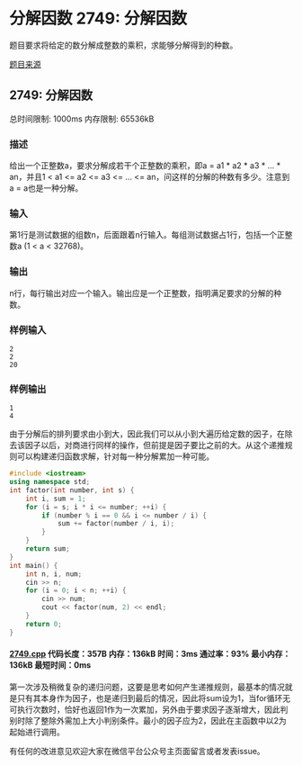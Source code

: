 # 分解因数 2749: 分解因数

题目要求将给定的数分解成整数的乘积，求能够分解得到的种数。

[题目来源](http://bailian.openjudge.cn/practice/2749/)

## 2749: 分解因数

总时间限制: 1000ms    内存限制: 65536kB

### 描述

给出一个正整数a，要求分解成若干个正整数的乘积，即a = a1 * a2 * a3 * ... * an，并且1 < a1 <= a2 <= a3 <= ... <= an，问这样的分解的种数有多少。注意到a = a也是一种分解。

### 输入

第1行是测试数据的组数n，后面跟着n行输入。每组测试数据占1行，包括一个正整数a (1 < a < 32768)。

### 输出

n行，每行输出对应一个输入。输出应是一个正整数，指明满足要求的分解的种数。

### 样例输入
```
2
2
20
```
### 样例输出
```
1
4
```
由于分解后的排列要求由小到大，因此我们可以从小到大遍历给定数的因子，在除去该因子以后，对商进行同样的操作，但前提是因子要比之前的大。从这个递推规则可以构建递归函数求解，针对每一种分解累加一种可能。
```cpp
#include <iostream>
using namespace std;
int factor(int number, int s) {
	int i, sum = 1;
	for (i = s; i * i <= number; ++i) {
		if (number % i == 0 && i <= number / i) {
			sum += factor(number / i, i);
		}
	}
	return sum;
}
int main() {
	int n, i, num;
	cin >> n;
	for (i = 0; i < n; ++i) {
		cin >> num;
		cout << factor(num, 2) << endl;
	}
	return 0;
}
```
#### [2749.cpp](/Code/2700-2799/2749.cpp) 代码长度：357B 内存：136kB 时间：3ms 通过率：93% 最小内存：136kB  最短时间：0ms

第一次涉及稍微复杂的递归问题，这要是思考如何产生递推规则，最基本的情况就是只有其本身作为因子，也是递归到最后的情况，因此将sum设为1，当for循环无可执行次数时，恰好也返回1作为一次累加，另外由于要求因子逐渐增大，因此判别时除了整除外需加上大小判别条件。最小的因子应为2，因此在主函数中以2为起始进行调用。

有任何的改进意见欢迎大家在微信平台公众号主页面留言或者发表issue。
